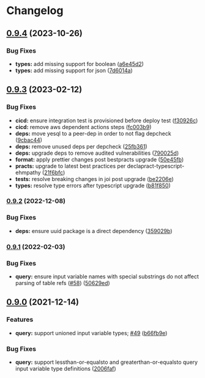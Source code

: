 # Changelog

## [0.9.4](https://github.com/ehmpathy/sql-code-generator/compare/v0.9.3...v0.9.4) (2023-10-26)


### Bug Fixes

* **types:** add missing support for boolean ([a6e45d2](https://github.com/ehmpathy/sql-code-generator/commit/a6e45d2b5c2b5db4603b300f22f23d3f17c30941))
* **types:** add missing support for json ([7d6014a](https://github.com/ehmpathy/sql-code-generator/commit/7d6014a9b7622002176448456bcc8125f6146974))

## [0.9.3](https://github.com/ehmpathy/sql-code-generator/compare/v0.9.2...v0.9.3) (2023-02-12)


### Bug Fixes

* **cicd:** ensure integration test is provisioned before deploy test ([f30926c](https://github.com/ehmpathy/sql-code-generator/commit/f30926c7469b43f38ff36664fc44d12d5b59fbfb))
* **cicd:** remove aws dependent actions steps ([fc003b9](https://github.com/ehmpathy/sql-code-generator/commit/fc003b9f5ca6240e89d5edc859469f3f9fe3439d))
* **deps:** move yesql to a peer-dep in order to not flag depcheck ([9cbac44](https://github.com/ehmpathy/sql-code-generator/commit/9cbac44999fea005d5fb68e70b2fac977c59044d))
* **deps:** remove unused deps per depcheck ([25fb361](https://github.com/ehmpathy/sql-code-generator/commit/25fb361ee42021ec94a7df0e800f16edb232247e))
* **deps:** upgrade deps to remove audited vulnerabilities ([790025d](https://github.com/ehmpathy/sql-code-generator/commit/790025d34763f3519692f0ba343e5d0919999433))
* **format:** apply prettier changes post bestpracts upgrade ([50e45fb](https://github.com/ehmpathy/sql-code-generator/commit/50e45fb5454e9fda863fddf4322cd565028eca30))
* **practs:** upgrade to latest best practices per declapract-typescript-ehmpathy ([21f6bfc](https://github.com/ehmpathy/sql-code-generator/commit/21f6bfce779517683cbc03cca6e406b85802465e))
* **tests:** resolve breaking changes in joi post upgrade ([be2206e](https://github.com/ehmpathy/sql-code-generator/commit/be2206e53795b79d184a7afee8b47a977e5ad431))
* **types:** resolve type errors after typescript upgrade ([b81f850](https://github.com/ehmpathy/sql-code-generator/commit/b81f850cd38b52406c02cc79869ad9aaf376bbbc))

### [0.9.2](https://www.github.com/uladkasach/sql-code-generator/compare/v0.9.1...v0.9.2) (2022-12-08)


### Bug Fixes

* **deps:** ensure uuid package is a direct dependency ([359029b](https://www.github.com/uladkasach/sql-code-generator/commit/359029b769baf2a59d695875d31797d833c119ba))

### [0.9.1](https://www.github.com/uladkasach/sql-code-generator/compare/v0.9.0...v0.9.1) (2022-02-03)


### Bug Fixes

* **query:** ensure input variable names with special substrings do not affect parsing of table refs ([#58](https://www.github.com/uladkasach/sql-code-generator/issues/58)) ([50629ed](https://www.github.com/uladkasach/sql-code-generator/commit/50629edcb2eabeea63abf9b384d5ea0d2be49487))

## [0.9.0](https://www.github.com/uladkasach/sql-code-generator/compare/v0.8.2...v0.9.0) (2021-12-14)


### Features

* **query:** support unioned input variable types; [#49](https://www.github.com/uladkasach/sql-code-generator/issues/49) ([b66fb9e](https://www.github.com/uladkasach/sql-code-generator/commit/b66fb9e3b852d18c6bce23038740894ad6612ca9))


### Bug Fixes

* **query:** support lessthan-or-equalsto and greaterthan-or-equalsto query input variable type definitions ([2006faf](https://www.github.com/uladkasach/sql-code-generator/commit/2006faf75b3cdf09f4e8a95e819812bdaf802997))
